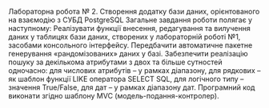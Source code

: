 Лабораторна робота № 2.
Створення додатку бази даних, орієнтованого на взаємодію з СУБД PostgreSQL
Загальне завдання роботи полягає у наступному:
  Реалізувати функції внесення, редагування та вилучення даних у таблицях бази даних, створених у лабораторній роботі №1, засобами консольного інтерфейсу.
  Передбачити автоматичне пакетне генерування «рандомізованих» даних у базі.
  Забезпечити реалізацію пошуку за декількома атрибутами з двох та більше сутностей одночасно: для числових атрибутів – у рамках діапазону, для рядкових – як шаблон функції LIKE оператора SELECT SQL, для логічного типу – значення True/False, для дат – у рамках діапазону дат.
  Програмний код виконати згідно шаблону MVC (модель-подання-контролер).
